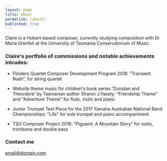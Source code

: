 ```yaml
---
layout: page
title: About
permalink: /about/
published: true
---
```


Claire is a Hobart-based composer, currently studying composition with Dr Maria Grenfell at the University of Tasmania Conservatorium of Music.

### Claire's portfolio of commissions and notable achievements inlcudes:

- Flinders Quartet Composer Development Program 2018: "Transient Rush", for string quartet

- Website theme music for  children's book series 'Dunstan and Theordore' by Tasmanian author Sharon J.Yaxely: "Friendship Theme" and "Adventure Theme" for flute, violin and piano

- Junior Trumpet Test Piece for the 2017 Yamaha Australian National Band Championships: "Life" for solo trumpet and piano accompaniment

- TSO Composer Project 2016: "Piguenit: A Mountain Story" for violin, trombone and double bass





### Contact me

[email@domain.com](mailto:email@domain.com)
